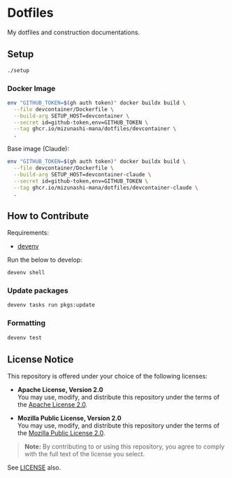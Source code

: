 # Dotfiles

My dotfiles and construction documentations.

## Setup

```bash
./setup
```

### Docker Image

```bash
env "GITHUB_TOKEN=$(gh auth token)" docker buildx build \
  --file devcontainer/Dockerfile \
  --build-arg SETUP_HOST=devcontainer \
  --secret id=github-token,env=GITHUB_TOKEN \
  --tag ghcr.io/mizunashi-mana/dotfiles/devcontainer \
  .
```

Base image (Claude):

```bash
env "GITHUB_TOKEN=$(gh auth token)" docker buildx build \
  --file devcontainer/Dockerfile \
  --build-arg SETUP_HOST=devcontainer-claude \
  --secret id=github-token,env=GITHUB_TOKEN \
  --tag ghcr.io/mizunashi-mana/dotfiles/devcontainer-claude \
  .
```

## How to Contribute

Requirements:

- [devenv](https://devenv.sh/)

Run the below to develop:

```bash
devenv shell
```

### Update packages

```bash
devenv tasks run pkgs:update
```

### Formatting

```bash
devenv test
```

## License Notice

This repository is offered under your choice of the following licenses:

- **Apache License, Version 2.0**  
  You may use, modify, and distribute this repository under the terms of the [Apache License 2.0](https://www.apache.org/licenses/LICENSE-2.0).

- **Mozilla Public License, Version 2.0**  
  You may use, modify, and distribute this repository under the terms of the [Mozilla Public License 2.0](https://www.mozilla.org/MPL/2.0/).

> **Note:** By contributing to or using this repository, you agree to comply with the full text of the license you select.

See [LICENSE](./LICENSE) also.
